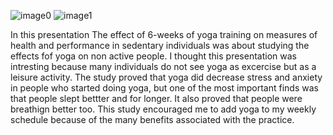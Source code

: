 ![image0](https://github.com/user-attachments/assets/89ddc606-0ede-4c3a-a423-9b994d36248a)
![image1](https://github.com/user-attachments/assets/c884048f-1320-49bd-bcb6-f62daeb20a43)

In this presentation The effect of 6-weeks of yoga training on measures of health and performance in sedentary individuals was about studying the effects fof yoga on non active people. I thought this presentation was intresting because many individuals do not see yoga as excercise but as a leisure activity. The study proved that yoga did decrease stress and anxiety in people who started doing yoga, but one of the most important finds was that people slept bettter and for longer. It also proved that people were breathign better too. This study encouraged me to  add yoga to my weekly schedule because of the many benefits associated with the practice.
